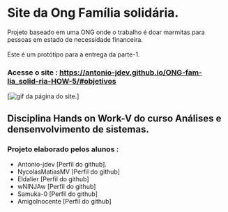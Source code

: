 # Site da Ong Família solidária.
 
 Projeto baseado em uma ONG onde o trabalho é doar marmitas para pessoas em estado de necessidade financeira. <br><br>
 Este é um protótipo para a entrega da parte-1.

### Acesse o site :  https://antonio-jdev.github.io/ONG-fam-lia_solid-ria-HOW-5/#objetivos

[<img src="./imagens/gif-mevam.gif" alt="gif da página do site.">]

## Disciplina Hands on Work-V do curso Análises e densenvolvimento de sistemas.
### Projeto elaborado pelos alunos :

 - Antonio-jdev [Perfil do github].
 - NycolasMatiasMV [Perfil do github]
 - Eldalier [Perfil do github]
 - wNINJAw [Perfil do github] 
 - Samuka-0 [Perfil do github] 
 - AmigoInocente [Perfil do github] 